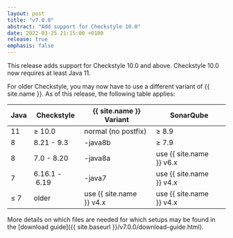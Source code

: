 ```yaml
---
layout: post
title: "v7.0.0"
abstract: "Add support for Checkstyle 10.0"
date: 2022-03-25 21:15:00 +0100
release: true
emphasis: false
---
```


This release adds support for Checkstyle 10.0 and above. Checkstyle 10.0 now requires at least
Java&nbsp;11.<!--break-->

For older Checkstyle, you may now have to use a different variant of {{ site.name }}. As of this release,
the following table applies:

|     Java | Checkstyle         | {{ site.name }} Variant       | SonarQube                     |
|----------|--------------------|-------------------------------|-------------------------------|
|       11 | ≥&nbsp;10.0        | normal (no postfix)           | ≥&nbsp;8.9                    |
|        8 | 8.21 -&nbsp;9.3    | -java8b                       | ≥&nbsp;7.9                    |
|        8 | 7.0 -&nbsp;8.20    | -java8a                       | use {{ site.name }}&nbsp;v6.x |
|        7 | 6.16.1 -&nbsp;6.19 | -java7                        | use {{ site.name }}&nbsp;v4.x |
| ≤&nbsp;7 | older              | use {{ site.name }}&nbsp;v4.x | use {{ site.name }}&nbsp;v4.x |

More details on which files are needed for which setups may be found in the
[download guide]({{ site.baseurl }}/v7.0.0/download-guide.html).
